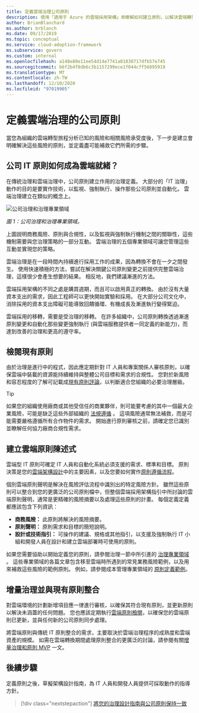 ```yaml
---
title: 定義雲端治理公司原則
description: 使用「適用于 Azure 的雲端採用架構」來瞭解如何建立原則，以解決雲端轉型旅程期間的已知風險和風險承受度。
author: BrianBlanchard
ms.author: brblanch
ms.date: 09/17/2019
ms.topic: conceptual
ms.service: cloud-adoption-framework
ms.subservice: govern
ms.custom: internal
ms.openlocfilehash: a148e80e11ee54d14e7741a01830717dfb57e745
ms.sourcegitcommit: b6f2b4f8db6c3b1157299ece1f044cff56895919
ms.translationtype: MT
ms.contentlocale: zh-TW
ms.lasthandoff: 12/10/2020
ms.locfileid: "97019905"
---
```

# <a name="define-corporate-policy-for-cloud-governance"></a>定義雲端治理的公司原則

當您為組織的雲端轉型旅程分析已知的風險和相關風險承受度後，下一步是建立會明確解決這些風險的原則，並定義盡可能補救它們所需的步驟。

## <a name="how-can-corporate-it-policy-become-cloud-ready"></a>公司 IT 原則如何成為雲端就緒？

在傳統治理和雲端治理中，公司原則建立作用的治理定義。 大部分的「IT 治理」動作的目的是要實作技術，以監視、強制執行、操作那些公司原則並自動化。 雲端治理建立在類似的概念上。

![公司治理和治理專業領域](../../_images/operational-transformation-govern-large.png)

*圖 1：公司治理和治理專業領域。*

上圖說明商務風險、原則與合規性，以及監視與強制執行機制之間的關聯性，這些機制需要與您治理策略的一部分互動。 雲端治理的五個專業領域可讓您管理這些互動並實現您的策略。

雲端治理是在一段時間內持續進行採用工作的成果，因為轉換不會在一夕之間發生。 使用快速積極的方法，嘗試在解決關鍵公司原則變更之前提供完整雲端治理，這樣很少會產生想要的結果。 相反地，我們建議漸進的方法。

雲端採用架構的不同之處是購買週期，而且可以啟用真正的轉換。 由於沒有大量資本支出的需求，因此工程師可以更快開始實驗和採用。 在大部分公司文化中，消除採用的資本支出障礙可能導致回饋循環、有機成長及漸進執行變得緊迫。

雲端採用的移轉，需要是受治理的移轉。 在許多組織中，公司原則轉換透過漸進原則變更和自動化那些變更強制執行 (與雲端服務提供者一同定義的新能力)，而達到改善的治理和更高的遵守率。

## <a name="review-existing-policies"></a>檢閱現有原則

由於治理是進行中的程式，因此應定期針對 IT 人員和專案關係人審核原則，以確保雲端中裝載的資源能持續維持與整體公司目標和需求的合規性。 您對於新風險和容忍程度的了解可記載成[現有原則評論](./cloud-policy-review.md)，以判斷適合您組織的必要治理層級。

> [!TIP]
> 如果您的組織使用廠商或其他受信任的商業夥伴，則可能要考慮的其中一個最大企業風險，可能是缺乏這些外部組織的 [法規遵循](./regulatory-compliance.md) 。 這項風險通常無法補救，而是可能需要嚴格遵循所有合作物件的需求。 開始進行原則審核之前，請確定您已識別並瞭解任何協力廠商合規性需求。

## <a name="create-cloud-policy-statements"></a>建立雲端原則陳述式

雲端型 IT 原則可確定 IT 人員和自動化系統必須支援的需求、標準和目標。 原則決策是您的[雲端架構設計](./governance-alignment.md)中的主要因素，以及您要如何實作[原則遵循流程](./processes.md)。

個別雲端原則聲明是解決在風險評估流程中識別出的特定風險方針。 雖然這些原則可以整合到您的更廣泛的公司原則檔中，但整個雲端採用架構指引中所討論的雲端原則聲明，通常是更精確的風險摘要以及處理這些原則的計畫。 每個定義定義都應該包含下列資訊：

- **商務風險：** 此原則將解決的風險摘要。
- **原則聲明：** 原則需求和目標的簡短說明。
- **設計或技術指引：** 可操作的建議、規格或其他指引，以支援及強制執行 IT 小組和開發人員在設計和建立雲端部署時可使用的原則。

如果您需要協助以開始定義您的原則，請參閱治理一節中所引進的 [治理專業領域](../governance-disciplines.md) 。 這些專業領域的各篇文章包含移至雲端時所遇到的常見業務風險範例，以及用來補救這些風險的範例原則。 例如，請參閱成本管理專業領域的 [原則定義範例](../cost-management/policy-statements.md)。

## <a name="incremental-governance-and-integrating-with-existing-policy"></a>增量治理並與現有原則整合

對雲端環境的計劃新增項目應一律進行審核，以確保其符合現有原則，並更新原則以解決未涵蓋的任何問題。 您也應該定期執行[雲端原則檢閱](./cloud-policy-review.md)，以確保您的雲端原則已更新，並與任何新的公司原則同步處理。

將雲端原則與傳統 IT 原則整合的需求，主要取決於雲端治理程序的成熟度和雲端資產的規模。 如需在雲端轉換期間處理原則整合的更廣泛的討論，請參閱有關[增量治理和原則 MVP](./index.md) 一文。

## <a name="next-steps"></a>後續步驟

定義原則之後，草擬架構設計指南，為 IT 人員和開發人員提供可採取動作的指導方針。

> [!div class="nextstepaction"]
> [將您的治理設計指南與公司原則保持一致](./governance-alignment.md)
